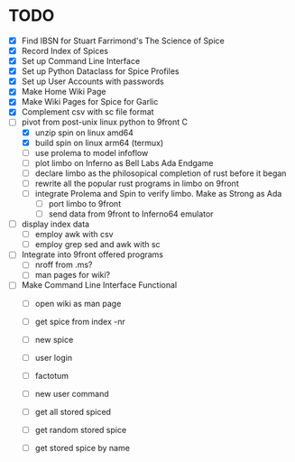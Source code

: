 # TODO

- [x] Find IBSN for Stuart Farrimond's The Science of Spice
- [x] Record Index of Spices 
- [x] Set up Command Line Interface
- [x] Set up Python Dataclass for Spice Profiles
- [x] Set up User Accounts with passwords
- [x] Make Home Wiki Page
- [x] Make Wiki Pages for Spice for Garlic
- [x] Complement csv with sc file format
- [ ] pivot from post-unix linux python to 9front C
    - [x] unzip spin on linux amd64
    - [x] build spin on linux arm64 (termux)
    - [ ] use prolema to model infoflow	
    - [ ] plot limbo on Inferno as Bell Labs Ada Endgame
    - [ ] declare limbo as the philosopical completion of rust before it began
    - [ ] rewrite all the popular rust programs in limbo on 9front
    - [ ] integrate Prolema and Spin to verify limbo. Make as Strong as Ada
       - [ ] port limbo to 9front
       - [ ] send data from 9front to Inferno64 emulator
- [ ] display index data
    - [ ] employ awk with csv
    - [ ] employ grep sed and awk with sc
- [ ] Integrate into 9front offered programs
    - [ ] nroff from .ms?
    - [ ] man pages for wiki?
- [ ] Make Command Line Interface Functional
    - [ ] open wiki as man page 
    - [ ] get spice from index -nr
    - [ ] new spice
    - [ ] user login
	- [ ] factotum
    - [ ] new user command
    - [ ] get all stored spiced
    - [ ] get random stored spice
    - [ ] get stored spice by name


